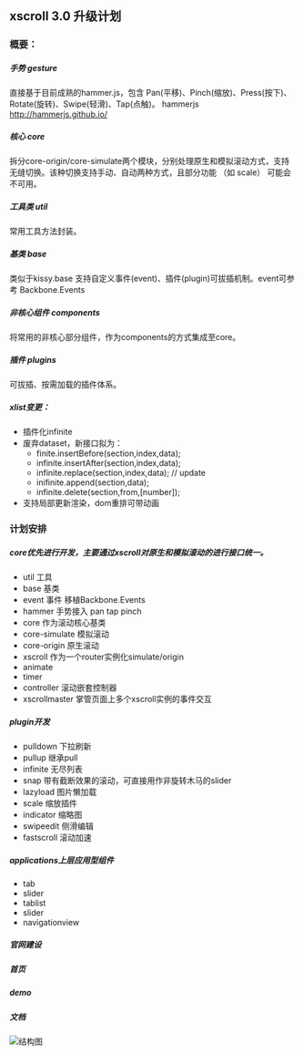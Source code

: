 
## xscroll 3.0 升级计划

### 概要：

##### 手势 gesture

直接基于目前成熟的hammer.js，包含 Pan(平移)、Pinch(缩放)、Press(按下)、Rotate(旋转)、Swipe(轻滑)、Tap(点触)。
hammerjs http://hammerjs.github.io/

##### 核心 core

拆分core-origin/core-simulate两个模块，分别处理原生和模拟滚动方式，支持无缝切换。该种切换支持手动、自动两种方式，且部分功能 （如 scale） 可能会不可用。

##### 工具类 util

常用工具方法封装。

##### 基类 base 

类似于kissy.base 支持自定义事件(event)、插件(plugin)可拔插机制。event可参考
Backbone.Events

##### 非核心组件 components

将常用的非核心部分组件，作为components的方式集成至core。

##### 插件 plugins

可拔插、按需加载的插件体系。


##### xlist变更：

- 插件化infinite
- 废弃dataset，新接口拟为：
    - finite.insertBefore(section,index,data);
    - infinite.insertAfter(section,index,data);
    - infinite.replace(section,index,data);  // update
    - inifinite.append(section,data);
    - infinite.delete(section,from,[number]);
- 支持局部更新渲染，dom重排可带动画

### 计划安排

##### core优先进行开发，主要通过xscroll对原生和模拟滚动的进行接口统一。

- util 工具
- base 基类
- event 事件 移植Backbone.Events
- hammer 手势接入 pan tap pinch
- core 作为滚动核心基类
- core-simulate   模拟滚动
- core-origin 原生滚动
- xscroll 作为一个router实例化simulate/origin
- animate 
- timer
- controller 滚动嵌套控制器
- xscrollmaster 掌管页面上多个xscroll实例的事件交互

##### plugin开发

- pulldown  下拉刷新
- pullup  继承pull
- infinite 无尽列表
- snap 带有截断效果的滚动，可直接用作非旋转木马的slider
- lazyload 图片懒加载
- scale 缩放插件
- indicator 缩略图
- swipeedit 侧滑编辑
- fastscroll 滚动加速

##### applications上层应用型组件

- tab   
- slider
- tablist
- slider
- navigationview


##### 官网建设

##### 首页

##### demo

##### 文档






![结构图](http://gtms04.alicdn.com/tps/i4/TB13LoRGVXXXXXmXpXX7yy27VXX-1414-1128.png_600x600.jpg)


